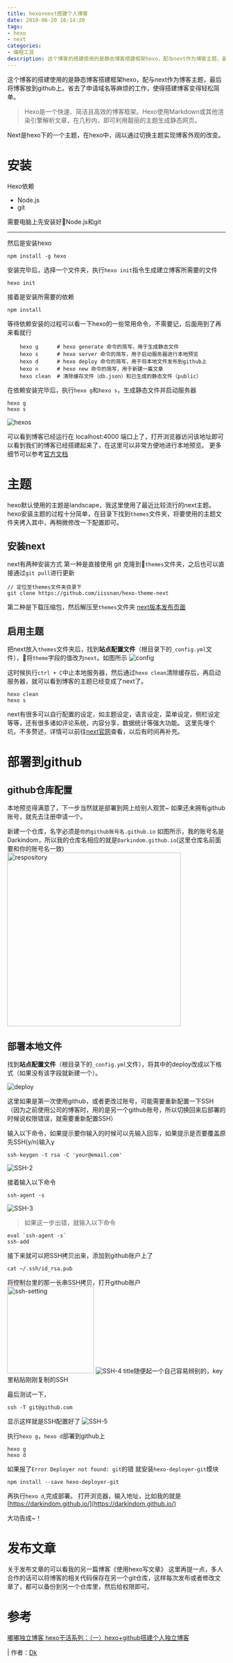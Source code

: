 ```yaml
---
title: hexo+next搭建个人博客
date: 2018-06-20 16:14:20
tags:
- hexo
- next
categories:
- 编程工具
description: 这个博客的搭建使用的是静态博客搭建框架hexo，配与next作为博客主题，最后将博客放到github上。省去了申请域名等麻烦的工作，使得搭建博客变得轻松简单。
---
```

这个博客的搭建使用的是静态博客搭建框架hexo，配与next作为博客主题，最后将博客放到github上。省去了申请域名等麻烦的工作，使得搭建博客变得轻松简单。
> Hexo是一个快速、简洁且高效的博客框架。Hexo使用Markdown或其他渲染引擎解析文章，在几秒内，即可利用靓丽的主题生成静态网页。

Next是hexo下的一个主题，在hexo中，阔以通过切换主题实现博客外观的改变。

# 安装
Hexo依赖
* Node.js
* git

需要电脑上先安装好Node.js和git
- - - 
然后是安装hexo
```
npm install -g hexo
```

安装完毕后，选择一个文件夹，执行`hexo init`指令生成建立博客所需要的文件
```
hexo init
```

接着是安装所需要的依赖
```
npm install
```

等待依赖安装的过程可以看一下hexo的一些常用命令，不需要记，后面用到了再来看就行
```
    hexo g      # hexo generate 命令的简写，用于生成静态文件
    hexo s      # hexo server 命令的简写，用于启动服务器进行本地预览
    hexo d      # hexo deploy 命令的简写，用于将本地文件发布到github上
    hexo n      # hexo new 命令的简写，用于新建一篇文章
    hexo clean  # 清除缓存文件（db.json）和已生成的静态文件（public）
```

在依赖安装完毕后，执行`hexo g`和`hexo s`，生成静态文件并启动服务器  
```
hexo g
hexo s
```

![hexos](/images/my-first-blog/my-first-blog-pic1.png)

可以看到博客已经运行在 localhost:4000 端口上了，打开浏览器访问该地址即可以看到我们的博客已经搭建起来了，在这里可以非常方便地进行本地预览。
更多细节可以参考[官方文档](https://hexo.io/zh-cn/)

# 主题
hexo默认使用的主题是landscape，我这里使用了最近比较流行的next主题。
hexo安装主题的过程十分简单，在目录下找到`themes`文件夹，将要使用的主题文件夹拷入其中，再稍微修改一下配置即可。

## 安装next
next有两种安装方式
第一种是直接使用 git 克隆到`themes`文件夹，之后也可以直接通过`git pull`进行更新
```
// 定位至themes文件夹目录下
git clone https://github.com/iissnan/hexo-theme-next
```
第二种是下载压缩包，然后解压至`themes`文件夹
[next版本发布页面](https://github.com/iissnan/hexo-theme-next/releases)

## 启用主题
把next放入`themes`文件夹后，找到**站点配置文件**（根目录下的`_config.yml`文件），将`theme`字段的值改为`next`。如图所示
![config](/images/my-first-blog/my-first-blog-pic2.png)

这时候执行`ctrl + C`中止本地服务器，然后通过`hexo clean`清除缓存后，再启动服务器，就可以看到博客的主题已经变成了next了。
```
hexo clean
hexo s
```
next有很多可以自行配置的设定，如主题设定，语言设定，菜单设定，侧栏设定等等，还有很多诸如评论系统，内容分享，数据统计等强大功能。
这里先埋个坑，不多赘述，详情可以前往[next官网](http://theme-next.iissnan.com/)查看，以后有时间再补充。

# 部署到github
## github仓库配置
本地预览得满意了，下一步当然就是部署到网上给别人观赏~
如果还未拥有github账号，就先去注册申请一个。

新建一个仓库，名字必须是`你的github账号名.github.io`
如图所示，我的账号名是Darkindom，所以我的仓库名相应的就是`Darkindom.github.io`(这里仓库名前面要和你的账号名一致)
<img src='/images/my-first-blog/my-first-blog-pic3.png' style='width: 400px;' alt='respository'/>

## 部署本地文件
找到**站点配置文件**（根目录下的`_config.yml`文件），将其中的deploy改成以下格式（如果没有该字段就新建一个）。

![deploy](/images/my-first-blog/my-first-blog-pic4.png)

这里如果是第一次使用github，或者更改过账号，可能需要重新配置一下SSH  
（因为之前使用公司的博客时，用的是另一个github账号，所以切换回来后部署的时候说权限错误，就需要重新配置SSH）

输入以下命令，如果提示要你输入的时候可以先输入回车，如果提示是否要覆盖原先SSH(y/n)输入y
```
ssh-keygen -t rsa -C 'your@email.com'
```
<!-- ![SSH-1](/images/my-first-blog/my-first-blog-pic5.png) -->
![SSH-2](/images/my-first-blog/my-first-blog-pic6.png)

接着输入以下命令
```
ssh-agent -s
```
![SSH-3](/images/my-first-blog/my-first-blog-pic7.png)
> 如果这一步出错，就输入以下命令
```
eval `ssh-agent -s`
ssh-add
```

接下来就可以把SSH拷贝出来，添加到github账户上了
```
cat ~/.ssh/id_rsa.pub
```
将控制台里的那一长串SSH拷贝，打开github账户
<img src='/images/my-first-blog/my-first-blog-pic8.png' style='width: 200px;' alt='ssh-setting'/>
![SSH-4](/images/my-first-blog/my-first-blog-pic9.png)
title随便起一个自己容易辨别的，key里粘贴刚刚复制的SSH

最后测试一下，
```
ssh -T git@github.com
```
显示这样就是SSH配置好了
![SSH-5](/images/my-first-blog/my-first-blog-pic10.png)

执行`hexo g`，`hexo d`部署到github上
```
hexo g
hexo d
```
如果报了`Error Deployer not found: git`的错
就安装`hexo-deployer-git`模块
```
npm install --save hexo-deployer-git
```
再执行`hexo d`,完成部署。
打开浏览器，输入地址，比如我的就是[https://darkindom.github.io/](https://darkindom.github.io/)

大功告成~！

# 发布文章
关于发布文章的可以看我的另一篇博客《使用hexo写文章》
这里再提一点，多人合作的话可以将博客的相关代码保存在另一个git仓库，这样每次发布或者修改文章了，都可以备份到另一个仓库里，然后给权限即可。

# 参考
[嘟嘟独立博客 hexo干活系列：（一）hexo+github搭建个人独立博客](http://tengj.top/2016/02/22/hexo1/)

| 作者：[Dk](https://darkindom.github.io)

